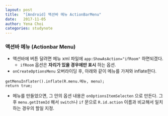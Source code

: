 ```yaml
---
layout: post
title:  "[Android] 액션바 메뉴 ActionBarMenu"
date:   2017-11-05
author: Yena Choi
categories: studynote
---
```


### 액션바 메뉴 (Actionbar Menu)
- 액션바에 버튼 달려면 메뉴 xml 파일에 `app:ShowAsAction="ifRoom"` 하면되겠다.
  - `ifRoom` 옵션은 **자리가 있을 경우에만 표시** 하는 옵션.
- `onCreateOptionsMenu` 오버라이딩 후, 아래와 같이 메뉴를 가져와 inflate한다.
```
getMenuInflater().inflate(R.menu.메뉴, menu);
return true;
```
- 메뉴를 만들었으면, 그 안의 옵션 내용은 `onOptionsItemSelecten` 으로 만든다. 그 후 `menu.getItemId` 해서 `switch`나 `if` 문으로 `R.id.action` 이름과 비교해서 일치하는 경우의 할일 지정.
